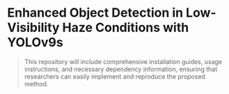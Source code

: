 # Enhanced Object Detection in Low-Visibility Haze Conditions with YOLOv9s
> This repository will include comprehensive installation guides, usage instructions, and necessary dependency information, ensuring that researchers can easily implement and reproduce the proposed method. 
